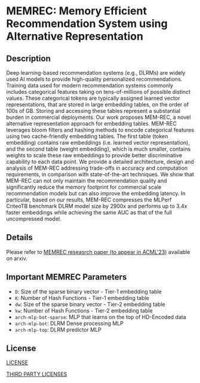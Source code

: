 <!--- 0. Title -->
# MEMREC: Memory Efficient Recommendation System using Alternative Representation

<!-- 10. Description -->
## Description

Deep learning-based recommendation systems (e.g., DLRMs) are widely used AI models to provide high-quality personalized recommendations. Training data used for modern recommendation systems commonly includes categorical features taking on tens-of-millions of possible distinct values. These categorical tokens are typically assigned learned vector representations, that are stored in large embedding tables, on the order of 100s of GB. Storing and accessing these tables represent a substantial burden in commercial deployments. Our work proposes MEM-REC, a novel alternative representation approach for embedding tables. MEM-REC leverages bloom filters and hashing methods to encode categorical features using two cache-friendly embedding tables. The first table (token embedding) contains raw embeddings (i.e. learned vector representation), and the second table (weight embedding), which is much smaller, contains weights to scale these raw embeddings to provide better discriminative capability to each data point. We provide a detailed architecture, design and analysis of MEM-REC addressing trade-offs in accuracy and computation requirements, in comparison with state-of-the-art techniques. We show that MEM-REC can not only maintain the recommendation quality and significantly reduce the memory footprint for commercial scale recommendation models but can also improve the embedding latency. In particular, based on our results, MEM-REC compresses the MLPerf CriteoTB benchmark DLRM model size by 2900x and performs up to 3.4x faster embeddings while achieving the same AUC as that of the full uncompressed model.

## Details 
Please refer to [MEMREC reseasrch paper (to appear in ACML'23)](https://arxiv.org/pdf/2305.07205.pdf) available on arxiv.

## Important MEMREC Parameters
  - ```D```: Size of the sparse binary vector - Tier-1 embedding table
  - ```K```: Number of Hash Functions - Tier-1 embedding table
  - ```dw```: Size of the sparse binary vector - Tier-2 embedding table
  - ```kw```: Number of Hash Functions - Tier-2 embedding table
  - ```arch-mlp-bot-sparse```: MLP that learns on the top of HD-Encoded data
  - ```arch-mlp-bot```: DLRM Dense processing MLP
  - ```arch-mlp-top```: DLRM predictor MLP


<!--- 80. License -->
## License

[LICENSE](../product/LICENSE)

[THIRD PARTY LICENSES](../product/THIRD-PARTY-LICENSES)

